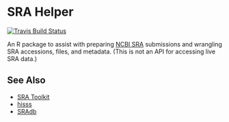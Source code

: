 # SRA Helper

[![Travis Build Status](https://travis-ci.org/ressy/srahelper.svg?branch=master)](https://travis-ci.org/ressy/srahelper)

An R package to assist with preparing [NCBI SRA](https://www.ncbi.nlm.nih.gov/sra)
submissions and wrangling SRA accessions, files, and metadata. (This is not an
API for accessing live SRA data.)

## See Also

 * [SRA Toolkit](https://github.com/ncbi/sra-tools)
 * [hisss](https://github.com/louiejtaylor/hisss)
 * [SRAdb](https://www.bioconductor.org/packages/release/bioc/html/SRAdb.html)
